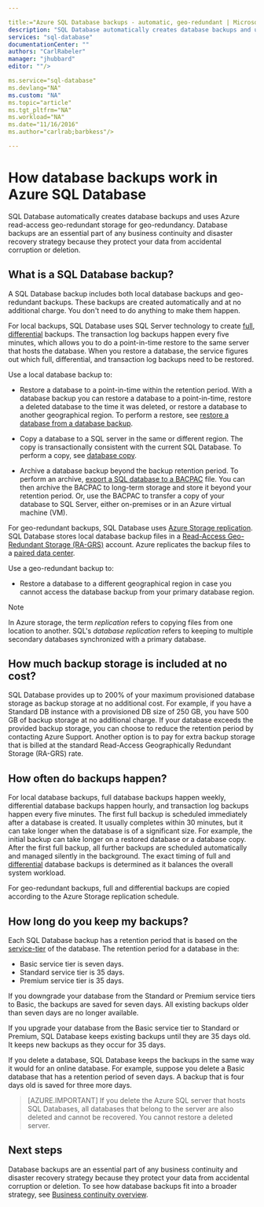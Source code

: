 ```yaml
---

title:="Azure SQL Database backups - automatic, geo-redundant | Microsoft Docs" 
description: "SQL Database automatically creates database backups and uses Azure read-access geo-redundant storage for geo-redundancy."
services: "sql-database"
documentationCenter: ""
authors: "CarlRabeler"
manager: "jhubbard"
editor: ""/>

ms.service="sql-database"
ms.devlang="NA"
ms.custom: "NA"
ms.topic="article"
ms.tgt_pltfrm="NA"
ms.workload="NA"
ms.date="11/16/2016"
ms.author="carlrab;barbkess"/>

---
```


# How database backups work in Azure SQL Database

<!------------------
This topic is annotated with TEMPLATE guidelines for overview topics.

The overview topic is a one-pager (ok, sometimes a bit longer) that explains capabilities of the service. It explains what the capability is, the benefits of using it, and how it works.  The term "capability" is broad and includes concepts, product overviews, features, scenarios, etc.

The overview topic does not necessarily have the word OVERVIEW in the title. Here are some title examples:

	What is ...?
	Learn about ...
	Capabilities of ...
	How ... works
	What's new in ... ?
	Understand  ... 
	Overview of ... 
	
The overview topic is a "learning" topic, not an action topic.

DO explain this:
	• Definition of the capability and the associated terminology.  i.e., What is a database backup?
	• Characteristics of the capability and how this works.
	• Common uses with links to other overview topics that recommend when to use this.
	• Optional reference specifications (Limitations and Restrictions, Permissions, General Remarks, etc.)
	• Next Steps with links to related overviews, scenarios, and tasks.

DON'T explain this:
	• How to steps for using the capability.
	• How to solve business problems that incorporate the capability, feature, etc.
----------------------->

<!---------------------
**Metadata guidelines**

pageTitle
	60 characters or less. Includes name of the capability - primary benefit. Not the same as H1. It's 60 characters or fewer including all characters between the quotes and the Microsoft Docs site identifier.

	Use the service name in the title and precede the service with "Azure".  For example, "Azure SQL Database".

description
	115-145 characters. Duplicate of the first sentence in the introduction. This is the abstract of the article that displays under the title when searching in Bing or Google. 

	Example: "SQL Database automatically creates a local database backup every few minutes and uses Azure read-access geo-redundant storage for geo-redundancy."
----------------------->

<!---------------------
**GUIDELINES for the H1**
	
	The H1 should answer the question "What is in this topic?" Write the H1 heading in conversational language and use search keywords as much as possible. Since this is a learning topic, make sure the title indicates that and doesn't mislead people to think this will tell them how to do tasks.  
	
	To help people understand this is a learning topic and not an action topic, start the title with "How something works ... " or one of the other terms suggested previously

	Heading must use an industry standard term. If your feature is a proprietary name like "Elastic database pools", use a synonym. For example:	"Learn about elastic database pools for multi-tenant databases". In this case multi-tenant database is the industry-standard term that will be an anchor for finding the topic.
---------------------->

<!--------------------
**GUIDELINES for introduction**
	
	The introduction is 1-2 sentences.  It is optimized for search and sets proper expectations about what to expect in the article. It should contain the top keywords that you are using throughout the article.The introduction should be brief and to the point of what the feature is, what it is used for, and what's in the article. 

	In this example:

Sentence #1 Explains what the article will cover, which is what the feature is or does. This is also the metadata description. 
	SQL Database automatically creates a local database backup every five minutes and uses Azure read-access geo-redundant storage (RA-GRS) to provide geo-redundancy. 

Sentence #2 Explains why I should care about this.  
	Database backups are an essential part of any business continuity and disaster recovery strategy because they protect your data from accidental corruption or deletion.
---------------------->

SQL Database automatically creates database backups and uses Azure read-access geo-redundant storage for geo-redundancy. Database backups are an essential part of any business continuity and disaster recovery strategy because they protect your data from accidental corruption or deletion. 

<!-- Add an image if it is self-explanatory. It shouldn't need a written explanation. 

![How SQL Database backups work](./media/sql-database-geo-restore/geo-restore-1.png)

-->

<!-----------------
GUIDELINES for the first ## H2.

	The first ## describes what the capability encompasses and how it is used. It points to related task articles.
	
	For consistency, begin the heading with "What is ... "
------------------->

## What is a SQL Database backup?  

<!----------------- 
	Explains what a SQL Database backup is and answers an important question that people want to know.
------------------>

A SQL Database backup includes both local database backups and geo-redundant backups. These backups are created automatically and at no additional charge. You don't need to do anything to make them happen.

<!----------------- 
	Explains first component of the backup capabilities
------------------>

For local backups, SQL Database uses SQL Server technology to create [full](../../docs/relational-databases/backup-restore/full-database-backups-sql-server.md), [differential](../../docs/relational-databases/backup-restore/differential-backups-sql-server.md) backups. The transaction log backups happen every five minutes, which allows you to do a point-in-time restore to the same server that hosts the database. When you restore a database, the service figures out which full, differential, and transaction log backups need to be restored.

<!--------------- 
	Explicit list of what to do with a local backup. "Use a ..." helps people to scan the topic and find the uses quickly.
---------------->

Use a local database backup to:

- Restore a database to a point-in-time within the retention period. With a database backup you can restore a database to a point-in-time, restore a deleted database to the time it was deleted, or restore a database to another geographical region. To perform a restore, see [restore a database from a database backup](sql-database-recovery-using-backups.md).

- Copy a database to a SQL server in the same or different region. The copy is transactionally consistent with the current SQL Database. To perform a copy, see [database copy](sql-database-copy.md).

- Archive a database backup beyond the backup retention period. To perform an archive, [export a SQL database to a BACPAC](sql-database-export.md) file. You can then archive the BACPAC to long-term storage and store it beyond your retention period. Or, use the BACPAC to transfer a copy of your database to SQL Server, either on-premises or in an Azure virtual machine (VM).

<!----------------- 
	Explains second component of the backup capabilities
------------------>

For geo-redundant backups, SQL Database uses [Azure Storage replication](../storage/storage-redundancy.md). SQL Database stores local database backup files in a [Read-Access Geo-Redundant Storage (RA-GRS)](../storage/storage-redundancy.md#read-access-geo-redundant-storage) account. Azure replicates the backup files to a [paired data center](../best-practices-availability-paired-regions.md). 

<!--------------- 
	Explicit list of what to do with a geo-redundant backup. "Use a ..." helps people to scan the topic and find the uses quickly.
---------------->

Use a geo-redundant backup to:

- Restore a database to a different geographical region in case you cannot access the database backup from your primary database region. 

> [!NOTE] 
> In Azure storage, the term *replication* refers to copying files from one location to another. SQL's *database replication* refers to keeping to multiple secondary databases synchronized with a primary database. 

<!----------------
	The next ## H2's discuss key characteristics of how the capability works. The title is in conversational language and asks the question that will be answered. The title does not have to be written in question form.
------------------->
## How much backup storage is included at no cost?

SQL Database provides up to 200% of your maximum provisioned database storage as backup storage at no additional cost. For example, if you have a Standard DB instance with a provisioned DB size of 250 GB, you have 500 GB of backup storage at no additional charge. If your database exceeds the provided backup storage, you can choose to reduce the retention period by contacting Azure Support. Another option is to pay for extra backup storage that is billed at the standard Read-Access Geographically Redundant Storage (RA-GRS) rate. 

## How often do backups happen?

For local database backups, full database backups happen weekly, differential database backups happen hourly, and transaction log backups happen every five minutes. The first full backup is scheduled immediately after a database is created. It usually completes within 30 minutes, but it can take longer when the database is of a significant size. For example, the initial backup can take longer on a restored database or a database copy. After the first full backup, all further backups are scheduled automatically and managed silently in the background. The exact timing of full and [differential](../../docs/relational-databases/backup-restore/differential-backups-sql-server.md) database backups is determined as it balances the overall system workload. 

For geo-redundant backups, full and differential backups are copied according to the Azure Storage replication schedule.

<!------------------
	Use conversational words that people really use.  "How long do you keep my backups?" is much more friendly than saying "Backup retention schedule." The retention schedule sounds institutional.
------------------->

## How long do you keep my backups?

Each SQL Database backup has a retention period that is based on the [service-tier](sql-database-service-tiers.md) of the database. The retention period for a database in the:

<!------------------
	Use lists when possible so the information is easy to find when scanning.
------------------->

- Basic service tier is seven days.
- Standard service tier is 35 days.
- Premium service tier is 35 days.


If you downgrade your database from the Standard or Premium service tiers to Basic, the backups are saved for seven days. All existing backups older than seven days are no longer available. 

If you upgrade your database from the Basic service tier to Standard or Premium, SQL Database keeps existing backups until they are 35 days old. It keeps new backups as they occur for 35 days.
 
If you delete a database, SQL Database keeps the backups in the same way it would for an online database. For example, suppose you delete a Basic database that has a retention period of seven days. A backup that is four days old is saved for three more days.


<!-----------------
    Use notes sparingly. Customer might ignore the notes. They do help break up the visual space to make the article look more interesting.  Use them to add a related piece of information that broadens the customer's knowledge.
------------------->

>[AZURE.IMPORTANT]
	If you delete the Azure SQL server that hosts SQL Databases, all databases that belong to the server are also deleted and cannot be recovered. You cannot restore a deleted server.

<!-------------------
OPTIONAL section
## Best practices 
--------------------->

<!-------------------
OPTIONAL section
## General remarks
--------------------->

<!-------------------
OPTIONAL section
## Limitations and restrictions
--------------------->

<!-------------------
OPTIONAL section
## Metadata
--------------------->

<!-------------------
OPTIONAL section
## Performance
--------------------->

<!-------------------
OPTIONAL section
## Permissions
--------------------->

<!-------------------
OPTIONAL section
## Security
--------------------->

<!-------------------
GUIDELINES for Next Steps

	The last section is Next Steps. Give a next step that would be relevant to the customer after they have learned about the feature and the tasks associated with it.  Perhaps point them to one or two key scenarios that use this feature.

	You don't need to repeat links you have already given them.
--------------------->

## Next steps

Database backups are an essential part of any business continuity and disaster recovery strategy because they protect your data from accidental corruption or deletion. To see how database backups fit into a broader strategy, see [Business continuity overview](sql-database-business-continuity.md).


